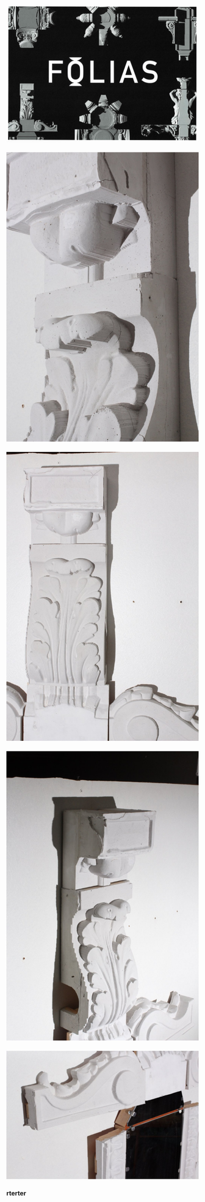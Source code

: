 
### ![ter](/100.jpg)
### ![112](/112.jpg)
### ![/113.jpg](/113.jpg)
### ![/114.jpg](/114.jpg)
### ![/115.jpg](/115.jpg)
### rterter
